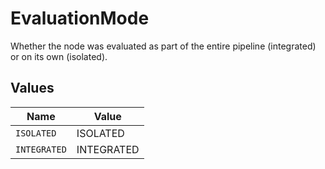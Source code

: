 # EvaluationMode

Whether the node was evaluated as part of the entire pipeline (integrated) or on its own (isolated).


## Values

| Name         | Value        |
| ------------ | ------------ |
| `ISOLATED`   | ISOLATED     |
| `INTEGRATED` | INTEGRATED   |